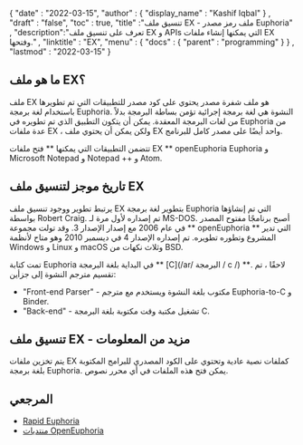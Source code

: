 {
  "date" : "2022-03-15",
  "author" : {
    "display_name" : "Kashif Iqbal"
} ,
  "draft" : "false",
  "toc" : true,
  "title" :"تنسيق ملف EX - ملف رمز مصدر Euphoria" ,
  "description":"تعرف على تنسيق ملف EX و APIs التي يمكنها إنشاء ملفات EX وفتحها." ,
  "linktitle" : "EX",
  "menu" : {
    "docs" : {
      "parent" : "programming"
}
} ,
  "lastmod" : "2022-03-15"
}

## ما هو ملف EX؟

ملف EX هو ملف شفرة مصدر يحتوي على كود مصدر للتطبيقات التي تم تطويرها باستخدام لغة برمجة Euphoria. النشوة هي لغة برمجة إجرائية تؤمن بساطة البرمجة بدلاً من لغات البرمجة المعقدة. يمكن أن يتكون التطبيق الذي تم تطويره في Euphoria من عدة ملفات EX ، ولكن يمكن أن يحتوي ملف EX واحد أيضًا على مصدر كامل للبرنامج.

تتضمن التطبيقات التي يمكنها ** فتح ملفات EX ** openEuphoria Euphoria و Microsoft Notepad و Notepad ++ و Atom.

## تاريخ موجز لتنسيق ملف EX

يرتبط تطوير ووجود تنسيق ملف EX بتطوير لغة برمجة Euphoria التي تم إنشاؤها بواسطة Robert Craig. تم إصداره لأول مرة لـ MS-DOS. أصبح برنامجًا مفتوح المصدر في عام 2006 مع إصدار الإصدار 3. وقد تولت مجموعة ** openEuphoria ** التي تدير المشروع وتطوره تطويره. تم إصداره الإصدار 4 في ديسمبر 2010 وهو متاح لأنظمة Windows و Linux و macOS وثلاث نكهات من BSD.

تمت كتابة Euphoria في البداية بلغة البرمجة ** [C](/ar/ البرمجة / c /) **. لاحقًا ، تم تقسيم مترجم النشوة إلى جزأين:

* "Front-end Parser" - مكتوب بلغة النشوة ويستخدم مع مترجم Euphoria-to-C و Binder.
* "Back-end" - تشغيل مكتبة وقت مكتوبة بلغة البرمجة C.

## تنسيق ملف EX - مزيد من المعلومات

يتم تخزين ملفات EX كملفات نصية عادية وتحتوي على الكود المصدري للبرامج المكتوبة بلغة برمجة Euphoria. يمكن فتح هذه الملفات في أي محرر نصوص.

## المرجعي ##

* [Rapid Euphoria](https://www.rapideuphoria.com/)
* [منتديات OpenEuphoria](https://openeuphoria.org/forum/index.wc)

